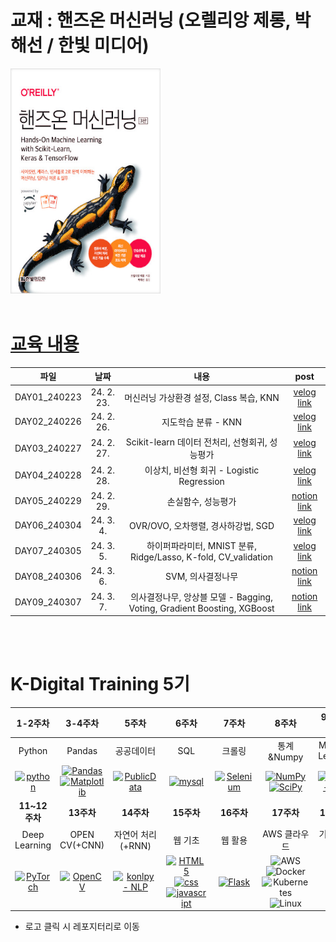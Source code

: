 # 교재 : 핸즈온 머신러닝 (오렐리앙 제롱, 박해선 / 한빛 미디어)
<img src="https://github.com/juugii-ho/KDT_9-10W_Machine-learning/blob/main/B1539397165_l.jpg?raw=true" width="240" height="360"/> 

<br>
<br>

# [교육 내용](https://velog.io/@bbalgang/series/기록-머신러닝)

 | **파일** | **날짜** | **내용** | **post**|
 |:-----:|:-----:|:-----:|:------:|
 | DAY01_240223 | 24. 2. 23. | 머신러닝 가상환경 설정, Class 복습, KNN | [velog link]( https://velog.io/@bbalgang/223-머신러닝-1일차 ) |
 | DAY02_240226 | 24. 2. 26. | 지도학습 분류 - KNN | [velog link]( https://velog.io/@bbalgang/226-머신러닝-2일차 ) |
 | DAY03_240227 | 24. 2. 27. | Scikit-learn 데이터 전처리, 선형회귀, 성능평가 | [velog link]( https://velog.io/@bbalgang/227-머신러닝-3일차 ) |
 | DAY04_240228 | 24. 2. 28. | 이상치, 비선형 회귀 - Logistic Regression  | [velog link]( https://velog.io/@bbalgang/228-머신러닝-4일차 ) |
 | DAY05_240229 | 24. 2. 29. | 손실함수, 성능평가 | [notion link]( https://humorous-potassium-d74.notion.site/2-29-5-f817ba1744c74182a3364ac0c2119803 ) |
 | DAY06_240304 | 24. 3. 4. | OVR/OVO, 오차행렬, 경사하강법, SGD | [velog link]( https://velog.io/@bbalgang/34-머신러닝-6일차 ) |
 | DAY07_240305 | 24. 3. 5. | 하이퍼파라미터, MNIST 분류, Ridge/Lasso, K-fold, CV_validation | [velog link]( https://velog.io/@bbalgang/35-머신러닝-7일차 ) |
 | DAY08_240306 | 24. 3. 6. | SVM, 의사결정나무 | [notion link]( https://humorous-potassium-d74.notion.site/3-6-8-b323885d9464450c9de65f2abf039230?pvs=25 ) |
 | DAY09_240307 | 24. 3. 7. | 의사결정나무, 앙상블 모델 - Bagging, Voting, Gradient Boosting, XGBoost | [notion link]( https://humorous-potassium-d74.notion.site/3-7-9-c82b649dc0e84657a24321328170d435?pvs=25 ) |




<br>
<br>

# K-Digital Training 5기


|     1-2주차       |     3-4주차       |        5주차        |     6주차       |     7주차       |         8주차           |             9-10주차                |
|:----------------:|:----------------:|:-------------------:|:----------------:|:----------------:|:------------------------:|:-----------------------------------:|
| Python         | Pandas         | 공공데이터        | SQL            | 크롤링         | 통계&Numpy         | Machine Learning              |
| [![python](https://img.shields.io/badge/Python-3776AB?style=for-the-badge&logo=python&logoColor=white)](https://github.com/juugii-ho/Python) | [![Pandas](https://img.shields.io/badge/pandas-%23150458.svg?style=for-the-badge&logo=pandas&logoColor=white)](https://github.com/juugii-ho/EXAM_PANDAS_MATPLOT) <br> [![Matplotlib](https://img.shields.io/badge/Matplotlib-%23ffffff.svg?style=for-the-badge&logo=Matplotlib&logoColor=black)](https://github.com/juugii-ho/EXAM_PANDAS_MATPLOT)| [![PublicData](https://img.shields.io/badge/PublicData-2ea44f)](https://github.com/juugii-ho/EXAM_PublicData) | [![mysql](https://img.shields.io/badge/MySQL-00000F?style=for-the-badge&logo=mysql&logoColor=white)](https://github.com/juugii-ho/SQL-Scripts) | [![Selenium](https://img.shields.io/badge/-selenium-%43B02A?style=for-the-badge&logo=selenium&logoColor=white)](https://github.com/juugii-ho/Crawling) | [![NumPy](https://img.shields.io/badge/numpy-%23013243.svg?style=for-the-badge&logo=numpy&logoColor=white)](https://github.com/juugii-ho/Numpy) <br> [![SciPy](https://img.shields.io/badge/SciPy-%230C55A5.svg?style=for-the-badge&logo=scipy&logoColor=%white)](https://github.com/juugii-ho/Numpy) | [![scikit-learn](https://img.shields.io/badge/scikit--learn-%23F7931E.svg?style=for-the-badge&logo=scikit-learn&logoColor=white)](https://github.com/juugii-ho/Machine-learning) |
|     **11~12주차**     |     **13주차**    |  **14주차**    |**15주차**|  **16주차**      | **17주차**   | **18주차~**    |
| Deep Learning          | OPEN CV(+CNN)                       | 자연어 처리(+RNN)        | 웹 기초                                    | 웹 활용               | AWS 클라우드 | 기업 프로젝트  |
| [![PyTorch](https://img.shields.io/badge/PyTorch-%23EE4C2C.svg?style=for-the-badge&logo=PyTorch&logoColor=white)](https://github.com/juugii-ho/Deep-Learning) | [![OpenCV](https://img.shields.io/badge/opencv-%23white.svg?style=for-the-badge&logo=opencv&logoColor=white)](https://github.com/juugii-ho/Deep-Learning) |   [![konlpy - NLP](https://img.shields.io/static/v1?label=konlpy&message=NLP&color=2ea44f)](https://github.com/juugii-ho/NLP)| [![HTML5](https://img.shields.io/badge/html5-%23E34F26.svg?style=for-the-badge&logo=html5&logoColor=white)](https://github.com/juugii-ho/SERVICE_ML) <br> [![css](https://img.shields.io/badge/CSS-239120?&style=for-the-badge&logo=css3&logoColor=white)](https://github.com/juugii-ho/SERVICE_ML) <br> [![javascript](https://img.shields.io/badge/JavaScript-F7DF1E?style=for-the-badge&logo=JavaScript&logoColor=white)](https://github.com/juugii-ho/SERVICE_ML)| [![Flask](https://img.shields.io/badge/flask-%23000.svg?style=for-the-badge&logo=flask&logoColor=white)](https://github.com/juugii-ho/KDT_15-16W_SERVICE_ML-Flask)  <br> | ![AWS](https://img.shields.io/badge/AWS-%23FF9900.svg?style=for-the-badge&logo=amazon-aws&logoColor=white)<br>![Docker](https://img.shields.io/badge/docker-%230db7ed.svg?style=for-the-badge&logo=docker&logoColor=white)<br>![Kubernetes](https://img.shields.io/badge/kubernetes-%23326ce5.svg?style=for-the-badge&logo=kubernetes&logoColor=white)<br>![Linux](https://img.shields.io/badge/Linux-FCC624?style=for-the-badge&logo=linux&logoColor=black)||
- 로고 클릭 시 레포지터리로 이동
